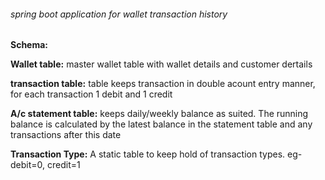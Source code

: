 ###### spring boot application for wallet transaction history

**Schema:**

**Wallet table:**  master wallet table with wallet details and customer dertails

**transaction table:** table keeps transaction in double acount entry manner, for each transaction 1 debit and 1 credit

**A/c statement table:** keeps daily/weekly balance as suited. The running balance is calculated by the latest balance in the statement table and any transactions after this date

**Transaction Type:** A static table to keep hold of transaction types. eg- debit=0, credit=1



